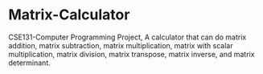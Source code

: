 # Matrix-Calculator
CSE131-Computer Programming Project, A calculator that can do matrix addition, matrix subtraction, matrix multiplication, matrix with scalar multiplication, matrix division, matrix transpose, matrix inverse, and matrix determinant.
